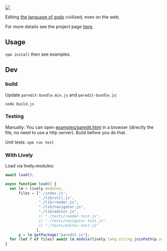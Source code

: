 ![](http://robert.kra.hn/images/paredit-logo.jpg)

Editing [the language of gods](https://www.youtube.com/watch?v=5-OjTPj7K54)
civilized, even on the web.

For more details see the project page [here](http://robert.kra.hn/projects/paredit-js).

## Usage

`npm install` then see examples.


## Dev

### build

Update `paredit-bundle.min.js` and `paredit-bundle.js`:

```shell
node build.js
```

### Testing

Manually: You can open [examples/paredit.html](examples/paredit.html) in a browser (directly the file, no need to use a http server). Build before you do that.

Unit tests: `npm run test`

### With Lively

Load via lively.modules:

```js
await load();

async function load() {
  var lm = lively.modules,
      files = ["./index.js",
               './lib/util.js',
               "./lib/reader.js",
               "./lib/navigator.js",
               "./lib/editor.js",
               // "./tests/reader-test.js",
               // "./tests/navigator-test.js",
               // "./tests/editor-test.js"
              ],
      p = lm.getPackage("paredit.js");
  for (let f of files) await lm.module(lively.lang.string.joinPath(p.url, f)).reload();
}
```
